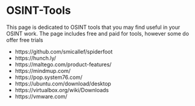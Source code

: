 # OSINT-Tools
<p>This page is dedicated to OSINT tools that you may find useful in your OSINT work. The page includes free and paid for tools, however some do offer free trials</p>
<ul>
<li>https://github.com/smicallef/spiderfoot</li>
<li>https://hunch.ly/</li>
<li>https://maltego.com/product-features/</li>
<li>https://mindmup.com/</li>
<li>https://pop.system76.com/</li>
<li>https://ubuntu.com/download/desktop</li>
<li>https://virtualbox.org/wiki/Downloads</li>
<li>https://vmware.com/</li>
</ul>

